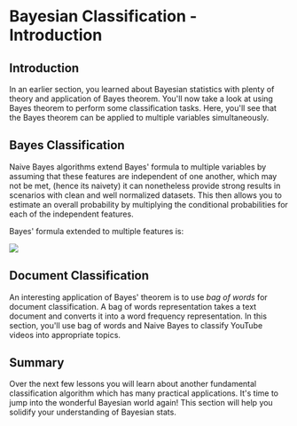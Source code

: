 
# Bayesian Classification - Introduction

## Introduction

In an earlier section, you learned about Bayesian statistics with plenty of theory and application of Bayes theorem. You'll now take a look at using Bayes theorem to perform some classification tasks. Here, you'll see that the Bayes theorem can be applied to multiple variables simultaneously. 


## Bayes Classification 

Naive Bayes algorithms extend Bayes' formula to multiple variables by assuming that these features are independent of one another, which may not be met, (hence its naivety) it can nonetheless provide strong results in scenarios with clean and well normalized datasets. This then allows you to estimate an overall probability by multiplying the conditional probabilities for each of the independent features.

Bayes' formula extended to multiple features is:  

 <img src="https://render.githubusercontent.com/render/math?math=\Large P(y|x_1, x_2, ..., x_n) = \frac{P(y)\displaystyle\prod_{i}^{n}P(x_i|y)}{P(x_1, x_2, ..., x_n)}"> 



## Document Classification

An interesting application of Bayes' theorem is to use _bag of words_ for document classification. A bag of words representation takes a text document and converts it into a word frequency representation. In this section, you'll use bag of words and Naive Bayes to classify YouTube videos into appropriate topics. 

## Summary

Over the next few lessons you will learn about another fundamental classification algorithm which has many practical applications. It's time to jump into the wonderful Bayesian world again! This section will help you solidify your understanding of Bayesian stats. 

